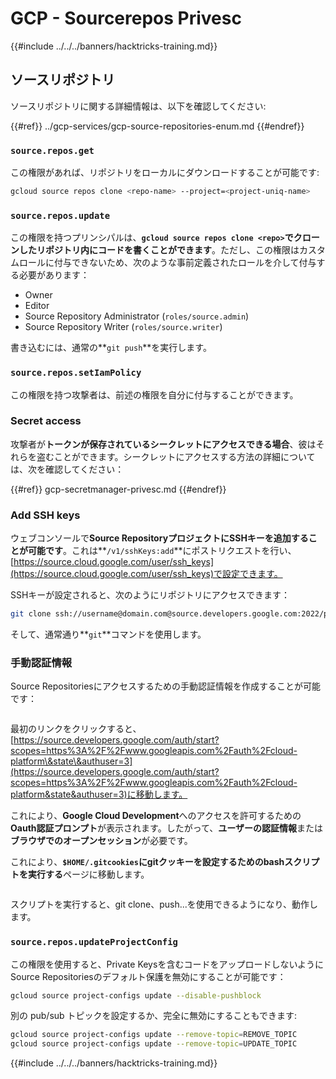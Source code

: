 # GCP - Sourcerepos Privesc

{{#include ../../../banners/hacktricks-training.md}}

## ソースリポジトリ

ソースリポジトリに関する詳細情報は、以下を確認してください:

{{#ref}}
../gcp-services/gcp-source-repositories-enum.md
{{#endref}}

### `source.repos.get`

この権限があれば、リポジトリをローカルにダウンロードすることが可能です:
```bash
gcloud source repos clone <repo-name> --project=<project-uniq-name>
```
### `source.repos.update`

この権限を持つプリンシパルは、**`gcloud source repos clone <repo>`でクローンしたリポジトリ内にコードを書くことができます**。ただし、この権限はカスタムロールに付与できないため、次のような事前定義されたロールを介して付与する必要があります：

- Owner
- Editor
- Source Repository Administrator (`roles/source.admin`)
- Source Repository Writer (`roles/source.writer`)

書き込むには、通常の**`git push`**を実行します。

### `source.repos.setIamPolicy`

この権限を持つ攻撃者は、前述の権限を自分に付与することができます。

### Secret access

攻撃者が**トークンが保存されているシークレットにアクセスできる場合**、彼はそれらを盗むことができます。シークレットにアクセスする方法の詳細については、次を確認してください：

{{#ref}}
gcp-secretmanager-privesc.md
{{#endref}}

### Add SSH keys

ウェブコンソールで**Source RepositoryプロジェクトにSSHキーを追加することが可能です**。これは**`/v1/sshKeys:add`**にポストリクエストを行い、[https://source.cloud.google.com/user/ssh_keys](https://source.cloud.google.com/user/ssh_keys)で設定できます。

SSHキーが設定されると、次のようにリポジトリにアクセスできます：
```bash
git clone ssh://username@domain.com@source.developers.google.com:2022/p/<proj-name>/r/<repo-name>
```
そして、通常通り**`git`**コマンドを使用します。

### 手動認証情報

Source Repositoriesにアクセスするための手動認証情報を作成することが可能です：

<figure><img src="../../../images/image (324).png" alt=""><figcaption></figcaption></figure>

最初のリンクをクリックすると、[https://source.developers.google.com/auth/start?scopes=https%3A%2F%2Fwww.googleapis.com%2Fauth%2Fcloud-platform\&state\&authuser=3](https://source.developers.google.com/auth/start?scopes=https%3A%2F%2Fwww.googleapis.com%2Fauth%2Fcloud-platform&state&authuser=3)に移動します。

これにより、**Google Cloud Development**へのアクセスを許可するための**Oauth認証プロンプト**が表示されます。したがって、**ユーザーの認証情報**または**ブラウザでのオープンセッション**が必要です。

これにより、**`$HOME/.gitcookies`**にgitクッキーを設定するための**bashスクリプトを実行する**ページに移動します。

<figure><img src="../../../images/image (323).png" alt=""><figcaption></figcaption></figure>

スクリプトを実行すると、git clone、push...を使用できるようになり、動作します。

### `source.repos.updateProjectConfig`

この権限を使用すると、Private Keysを含むコードをアップロードしないようにSource Repositoriesのデフォルト保護を無効にすることが可能です：
```bash
gcloud source project-configs update --disable-pushblock
```
別の pub/sub トピックを設定するか、完全に無効にすることもできます:
```bash
gcloud source project-configs update --remove-topic=REMOVE_TOPIC
gcloud source project-configs update --remove-topic=UPDATE_TOPIC
```
{{#include ../../../banners/hacktricks-training.md}}
